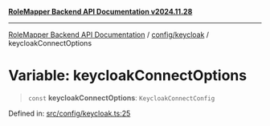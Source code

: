 [**RoleMapper Backend API Documentation v2024.11.28**](../../../README.md)

***

[RoleMapper Backend API Documentation](../../../modules.md) / [config/keycloak](../README.md) / keycloakConnectOptions

# Variable: keycloakConnectOptions

> `const` **keycloakConnectOptions**: `KeycloakConnectConfig`

Defined in: [src/config/keycloak.ts:25](https://github.com/FlowCraft-AG/RoleMapper/blob/5b9ee56819f4990f54c16dcad37384ac73c1551c/backend/src/config/keycloak.ts#L25)
